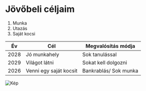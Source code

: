 # Jövőbeli céljaim

1. Munka
3. Utazás
4. Saját kocsi

| Év       | Cél        | Megvalósítás módja |
| --------- | ------------- |-----------|
| 2028 | Jó munkahely | Sok tanulással |
| 2029 | Világot látni| Sokat kell dolgozni |
| 2026 | Venni egy saját kocsit | Bankrablás/ Sok munka|

![Kép](https://encrypted-tbn0.gstatic.com/images?q=tbn:ANd9GcSuc90FDGDOzeq0YUYNi9URnjlPCFiNcsi1kQ&s)